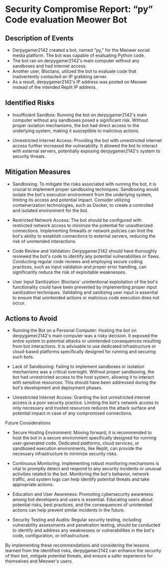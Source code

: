 # Security Compromise Report: “py” Code evaluation Meower Bot

## Description of Events

- Derpygamer2142 created a bot, named "py," for the Meower social media platform. The bot was capable of evaluating Python code.
- The bot ran on derpygamer2142's main computer without any sandboxes and had internet access.
- Another user, Bloctans, utilized the bot to evaluate code that inadvertently contacted an IP grabbing server.
- As a result, derpygamer2142's IP address was posted on Meower instead of the intended Replit IP address.

## Identified Risks
- Insufficient Sandbox: Running the bot on derpygamer2142's main computer without any sandboxes posed a significant risk. Without proper isolation mechanisms, the bot had direct access to the underlying system, making it susceptible to malicious actions.

- Unrestricted Internet Access: Providing the bot with unrestricted internet access further increased the vulnerability. It allowed the bot to interact with external servers, potentially exposing derpygamer2142's system to security threats.

## Mitigation Measures
- Sandboxing: To mitigate the risks associated with running the bot, it is crucial to implement proper sandboxing techniques. Sandboxing would isolate the bot's execution environment from the underlying system, limiting its access and potential impact. Consider utilizing containerization technologies, such as Docker, to create a controlled and isolated environment for the bot.

- Restricted Network Access: The bot should be configured with restricted network access to minimize the potential for unauthorized connections. Implementing firewalls or network policies can limit the bot's ability to establish connections to external servers, reducing the risk of unintended interactions.

- Code Review and Validation: Derpygamer2142 should have thoroughly reviewed the bot's code to identify any potential vulnerabilities or flaws. Conducting regular code reviews and employing secure coding practices, such as input validation and proper error handling, can significantly reduce the risk of exploitable weaknesses.

- User Input Sanitization: Bloctans' unintentional exploitation of the bot's functionality could have been prevented by implementing proper input sanitization techniques. Validating and sanitizing user input is essential to ensure that unintended actions or malicious code execution does not occur.

## Actions to Avoid
- Running the Bot on a Personal Computer: Hosting the bot on derpygamer2142's main computer was a risky decision. It exposed the entire system to potential attacks or unintended consequences resulting from bot interactions. It is advisable to use dedicated infrastructure or cloud-based platforms specifically designed for running and securing such bots.

- Lack of Sandboxing: Failing to implement sandboxes or isolation mechanisms was a critical oversight. Without proper sandboxing, the bot had unrestricted access to the host system, allowing it to interact with sensitive resources. This should have been addressed during the bot's development and deployment phases.

- Unrestricted Internet Access: Granting the bot unrestricted internet access is a poor security practice. Limiting the bot's network access to only necessary and trusted resources reduces the attack surface and potential impact in case of any compromised connections.

Future Considerations
- Secure Hosting Environment: Moving forward, it is recommended to host the bot in a secure environment specifically designed for running user-generated code. Dedicated platforms, cloud services, or sandboxed execution environments, like Replit, can provide the necessary infrastructure to minimize security risks.

- Continuous Monitoring: Implementing robust monitoring mechanisms is vital to promptly detect and respond to any security incidents or unusual activities related to the bot. Monitoring the bot's behavior, network traffic, and system logs can help identify potential threats and take appropriate actions.

- Education and User Awareness: Promoting cybersecurity awareness among bot developers and users is essential. Educating users about potential risks, best practices, and the consequences of unintended actions can help prevent similar incidents in the future.

- Security Testing and Audits: Regular security testing, including vulnerability assessments and penetration testing, should be conducted to identify and address any weaknesses or vulnerabilities in the bot's code, configuration, or infrastructure.

By implementing these recommendations and considering the lessons learned from the identified risks, derpygamer2142 can enhance the security of their bot, mitigate potential threats, and ensure a safer experience for themselves and Meower's users.